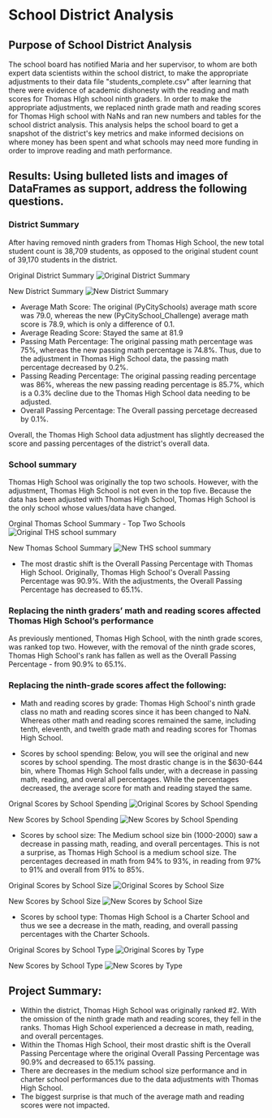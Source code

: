 # School District Analysis

## Purpose of School District Analysis

The school board has notified Maria and her supervisor, to whom are both expert data scientists within the school district, to make the appropriate adjustments to their data file "students_complete.csv" after learning that there were evidence of academic dishonesty with the reading and math scores for Thomas HIgh school ninth graders. In order to make the appropriate adjustments, we replaced ninth grade math and reading scores for Thomas High school with NaNs and ran new numbers and tables for the school district analysis. This analysis helps the school board to get a snapshot of the district's key metrics and make informed decisions on where money has been spent and what schools may need more funding in order to improve reading and math performance. 

## Results: Using bulleted lists and images of DataFrames as support, address the following questions.

### District Summary

After having removed ninth graders from Thomas High School, the new total student count is 38,709 students, as opposed to the original student count of 39,170 students in the district. 

Original District Summary
![Original District Summary](https://user-images.githubusercontent.com/96089187/151690147-9e80252f-a46b-42cf-8e0d-bf888a9acf46.png)

New District Summary
![New District Summary](https://user-images.githubusercontent.com/96089187/151690167-9101e129-d163-43e7-ba4b-eaaa4d05164b.png)

* Average Math Score: The original (PyCitySchools) average math score was 79.0, whereas the new (PyCitySchool_Challenge) average math score is 78.9, which is only a difference of 0.1.
* Average Reading Score: Stayed the same at 81.9
* Passing Math Percentage: The original passing math percentage was 75%, whereas the new passing math percentage is 74.8%. Thus, due to the adjustment in Thomas High School data, the passing math percentage decreased by 0.2%. 
* Passing Reading Percentage: The original passing reading percentage was 86%, whereas the new passing reading percentage is 85.7%, which is a 0.3% decline due to the Thomas High School data needing to be adjusted. 
* Overall Passing Percentage: The Overall passing percetage decreased by 0.1%. 

Overall, the Thomas High School data adjustment has slightly decreased the score and passing percentages of the district's overall data. 

### School summary

Thomas High School was originally the top two schools. However, with the adjustment, Thomas High School is not even in the top five. Because the data has been adjusted with Thomas High School, Thomas High School is the only school whose values/data have changed. 

Orginal Thomas School Summary - Top Two Schools
![Original THS school summary](https://user-images.githubusercontent.com/96089187/151690574-965367f4-8fc5-4e52-b5d4-5349172bf48c.png)

New Thomas School Summary
![New THS school summary](https://user-images.githubusercontent.com/96089187/151690581-7e724c00-640e-4b65-9800-f26f4d9ea030.png)

* The most drastic shift is the Overall Passing Percentage with Thomas High School. Originally, Thomas High School's Overall Passing Percentage was 90.9%. With the adjustments, the Overall Passing Percentage has decreased to 65.1%. 

### Replacing the ninth graders’ math and reading scores affected Thomas High School’s performance

As previously mentioned, Thomas High School, with the ninth grade scores, was ranked top two. However, with the removal of the ninth grade scores, Thomas High School's rank has fallen as well as the Overall Passing Percentage - from 90.9% to 65.1%. 

### Replacing the ninth-grade scores affect the following:

* Math and reading scores by grade: Thomas High School's ninth grade class no math and reading scores since it has been changed to NaN. Whereas other math and reading scores remained the same, including tenth, eleventh, and twelth grade math and reading scores for Thomas High School. 

* Scores by school spending: Below, you will see the original and new scores by school spending. The most drastic change is in the $630-644 bin, where Thomas High School falls under, with a decrease in passing math, reading, and overal all percentages. While the percentages decreased, the average score for math and reading stayed the same. 

Orignal Scores by School Spending
![Original Scores by School Spending](https://user-images.githubusercontent.com/96089187/151690879-6154321c-ba57-4857-b9bc-527f5a67f53e.png)

New Scores by School Spending
![New Scores by School Spending](https://user-images.githubusercontent.com/96089187/151690876-6f33c924-e50f-4e9b-aa0e-eb23618ea14d.png)

* Scores by school size: The Medium school size bin (1000-2000) saw a decrease in passing math, reading, and overall percentages. This is not a surprise, as Thomas High School is a medium school size. The percentages decreased in math from 94% to 93%, in reading from 97% to 91% and overall from 91% to 85%. 

Original Scores by School Size
![Original Scores by School Size](https://user-images.githubusercontent.com/96089187/151691045-4a8cbcaa-5855-4274-aa1c-1ca49139e022.png)

New Scores by School Size
![New Scores by School Size](https://user-images.githubusercontent.com/96089187/151691055-4258369b-604b-4d89-a34b-78ea32b7fb7f.png)

* Scores by school type: Thomas High School is a Charter School and thus we see a decrease in the math, reading, and overall passing percentages with the Charter Schools. 

Original Scores by School Type
![Original Scores by Type](https://user-images.githubusercontent.com/96089187/151691217-191a4de1-bd20-4fe7-a81d-acc27067b00b.png)

New Scores by School Type
![New Scores by Type](https://user-images.githubusercontent.com/96089187/151691226-77f50cfb-8ab0-4807-8f0a-383dde5e2c2e.png)

## Project Summary: 

* Within the district, Thomas High School was originally ranked #2. With the omission of the ninth grade math and reading scores, they fell in the ranks. Thomas High School experienced a decrease in math, reading, and overall percentages. 
* Within the Thomas High School, their most drastic shift is the Overall Passing Percentage where the original Overall Passing Percentage was 90.9% and decreased to 65.1% passing. 
* There are decreases in the medium school size performance and in charter school performances due to the data adjustments with Thomas High School. 
* The biggest surprise is that much of the average math and reading scores were not impacted. 
